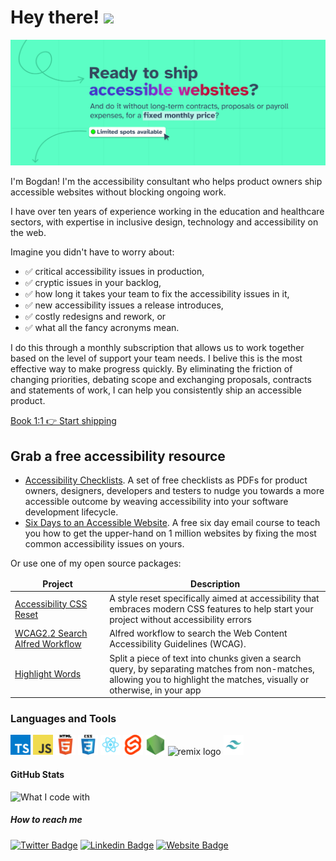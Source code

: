 # Hey there! <img src="https://media.giphy.com/media/hvRJCLFzcasrR4ia7z/giphy.gif" width="25px">

![Ready to ship accessible websites without long-term contracts, proposals or payroll expenses, for a fixed monthly price?](./ship-accessible-websites-header.jpg)

I'm Bogdan! I'm the accessibility consultant who helps product owners ship accessible websites without blocking ongoing work.

I have over ten years of experience working in the education and healthcare sectors, with expertise in inclusive design, technology and accessibility on the web.

Imagine you didn't have to worry about:

- ✅ critical accessibility issues in production,
- ✅ cryptic issues in your backlog,
- ✅ how long it takes your team to fix the accessibility issues in it,
- ✅ new accessibility issues a release introduces,
- ✅ costly redesigns and rework, or
- ✅ what all the fancy acronyms mean.

I do this through a monthly subscription that allows us to work together based on the level of support your team needs. I belive this is the most effective way to make progress quickly. By eliminating the friction of changing priorities, debating scope and exchanging proposals, contracts and statements of work, I can help you consistently ship an accessible product.

[Book 1:1 👉 Start shipping](https://bogdanlazar.com/work-with-me)

## Grab a free accessibility resource

- [Accessibility Checklists](https://bogdanlazar.com/resources/accessibility-checklists). A set of free checklists as PDFs for product owners, designers, developers and testers to nudge you towards a more accessible outcome by weaving accessibility into your software development lifecycle.
- [Six Days to an Accessible Website](https://bogdanlazar.com/resources/six-days-to-an-accessible-website). A free six day email course to teach you how to get the upper-hand on 1 million websites by fixing the most common accessibility issues on yours.

Or use one of my open source packages:

<table>
  <thead align="center">
    <tr>
      <td><b>Project</b></td>
      <td><b>Description</b></td>
    </tr>
  </thead>
  <tbody>
    <tr>
      <td width="30%"><a href="https://npm.im/npm.im/a11y-reset">Accessibility CSS Reset</a></td>
      <td>A style reset specifically aimed at accessibility that embraces modern CSS features to help start your project without accessibility errors</td>
    </tr>
    <tr>
      <td width="30%"><a href="https://github.com/tricinel/wcag-search-alfred-workflow">WCAG2.2 Search Alfred Workflow</a></td>
      <td>Alfred workflow to search the Web Content Accessibility Guidelines (WCAG).</td>
    </tr>
    <tr>
      <td width="30%"><a href="https://npm.im/highlight-words">Highlight Words</a></td>
      <td>Split a piece of text into chunks given a search query, by separating matches from non-matches, allowing you to highlight the matches, visually or otherwise, in your app</td>
    </tr>
  </tbody>
</table>

### Languages and Tools

<img height="32" src="https://raw.githubusercontent.com/github/explore/master/topics/typescript/typescript.png" alt="typescript logo"> <img height="32" src="https://raw.githubusercontent.com/github/explore/master/topics/javascript/javascript.png" alt="javascript logo"> <img height="32" src="https://raw.githubusercontent.com/github/explore/master/topics/html/html.png" alt="html logo"> <img height="32" src="https://raw.githubusercontent.com/github/explore/master/topics/css/css.png" alt="css logo"> <img height="32" src="https://raw.githubusercontent.com/github/explore/master/topics/react/react.png" alt="react logo"> <img height="32" src="https://raw.githubusercontent.com/github/explore/master/topics/svelte/svelte.png" alt="svelte logo"> <img height="32" src="https://raw.githubusercontent.com/github/explore/master/topics/nodejs/nodejs.png" alt="nodejs logo"> <img height="32" src="https://avatars.githubusercontent.com/u/64235328?s=200&v=4" alt="remix logo"> <img height="32" src="https://raw.githubusercontent.com/github/explore/master/topics/tailwind/tailwind.png" alt="tailwind logo">

#### GitHub Stats

![What I code with](https://github-readme-stats.vercel.app/api/top-langs/?username=tricinel&layout=compact&hide_title=1&card_width=300)

##### How to reach me

[![Twitter Badge](https://img.shields.io/badge/-@tricinel-1ca0f1?style=flat&labelColor=1ca0f1&logo=twitter&logoColor=white&link=https://twitter.com/tricinel)](https://twitter.com/tricinel)
[![Linkedin Badge](https://img.shields.io/badge/-tricinel-blue?style=flat&logo=Linkedin&logoColor=white&link=https://www.linkedin.com/in/tricinel/)](https://www.linkedin.com/in/tricinel/)
[![Website Badge](https://img.shields.io/badge/-bogdanlazar.com-47CCCC?style=flat&logo=Google-Chrome&logoColor=white&link=https://bogdanlazar.com)](https://bogdanlazar.com)
